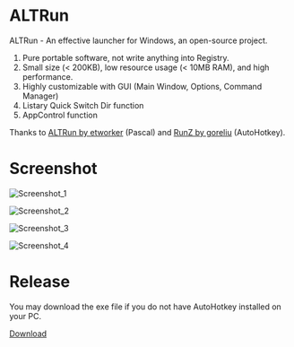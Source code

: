 # ALTRun
ALTRun - An effective launcher for Windows, an open-source project.

1. Pure portable software, not write anything into Registry.
2. Small size (< 200KB), low resource usage (< 10MB RAM), and high performance.
3. Highly customizable with GUI (Main Window, Options, Command Manager)
2. Listary Quick Switch Dir function
3. AppControl function

Thanks to [ALTRun by etworker](https://github.com/etworker/ALTRun) (Pascal) and [RunZ by goreliu](https://github.com/goreliu/runz) (AutoHotkey).

# Screenshot

![Screenshot_1](https://github.com/zhugecaomao/ALTRun/assets/11486126/db441712-cc6e-4787-8115-164395843fa8)

![Screenshot_2](https://github.com/zhugecaomao/ALTRun/assets/11486126/bf5894a7-1223-405f-8ed4-c8f06bd2e6eb)

![Screenshot_3](https://github.com/zhugecaomao/ALTRun/assets/11486126/256c13d6-5f8a-44d0-8028-c854f8fc7a04)

![Screenshot_4](https://github.com/zhugecaomao/ALTRun/assets/11486126/24efb0d1-cd5f-4a31-8e81-6fe93624692a)

# Release

You may download the exe file if you do not have AutoHotkey installed on your PC.

[Download](https://github.com/zhugecaomao/ALTRun/releases)

